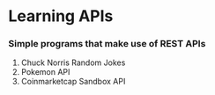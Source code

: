 # Learning APIs

### Simple programs that make use of REST APIs

1. Chuck Norris Random Jokes
2. Pokemon API
3. Coinmarketcap Sandbox API